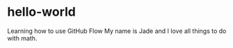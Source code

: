 # hello-world
Learning how to use GitHub Flow
My name is Jade and I love all things to do with math. 
